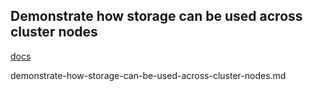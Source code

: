 ## Demonstrate how storage can be used across cluster nodes

[docs](https://docs.docker.com/engine/extend/legacy_plugins/#volume-plugins)

demonstrate-how-storage-can-be-used-across-cluster-nodes.md
